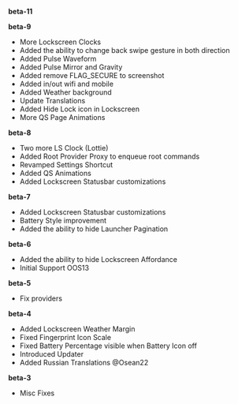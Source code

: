 **beta-11**  
  
**beta-9**  
- More Lockscreen Clocks  
- Added the ability to change back swipe gesture in both direction  
- Added Pulse Waveform  
- Added Pulse Mirror and Gravity  
- Added remove FLAG_SECURE to screenshot  
- Added in/out wifi and mobile  
- Added Weather background  
- Update Translations  
- Added Hide Lock icon in Lockscreen  
- More QS Page Animations  
  
**beta-8**  
- Two more LS Clock (Lottie)  
- Added Root Provider Proxy to enqueue root commands  
- Revamped Settings Shortcut  
- Added QS Animations  
- Added Lockscreen Statusbar customizations  
  
**beta-7**  
- Added Lockscreen Statusbar customizations
- Battery Style improvement  
- Added the ability to hide Launcher Pagination  
  
**beta-6**  
- Added the ability to hide Lockscreen Affordance  
- Initial Support OOS13  
  
**beta-5**  
- Fix providers  
  
**beta-4**  
- Added Lockscreen Weather Margin
- Fixed Fingerprint Icon Scale
- Fixed Battery Percentage visible when Battery Icon off
- Introduced Updater
- Added Russian Translations @Osean22
  
**beta-3**
- Misc Fixes  